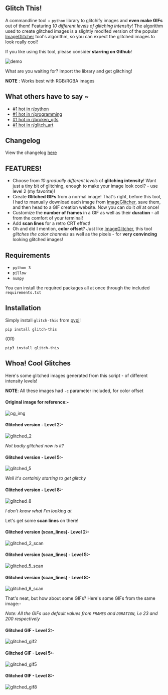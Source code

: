 ## Glitch This!
A commandline tool + `python` library to glitchify images and **even make GIFs** out of them!
Featuring *10 different levels of glitching intensity*! The algorithm used to create glitched images is a slightly modifed version of the popular [ImageGlitcher](https://www.airtightinteractive.com/demos/js/imageglitcher/) tool's algorithm, so you can expect the glitched images to look really cool!

If you like using this tool, please consider **starring on Github**!

![demo](./example/glitched2.gif)

What are you waiting for? Import the library and get glitching!

**NOTE** : Works best with RGB/RGBA images

## What others have to say ~
* [#1 hot in r/python](https://www.reddit.com/r/Python/comments/f7taiy/my_python_imagegif_glitching_library_is_now_on/)
* [#1 hot in r/programming](https://www.reddit.com/r/programming/comments/f7q2q3/i_made_a_commandline_script_to_make_glitched/)
* [#1 hot in r/broken_gifs](https://www.reddit.com/r/brokengifs/comments/f7pyqw/i_made_a_commandline_script_to_make_glitched_gifs/)
* [#1 hot in r/glitch_art](https://www.reddit.com/r/glitch_art/comments/f7q0hc/i_made_a_script_to_make_glitched_images_and_gifs/)

## Changelog
View the changelog [here](https://github.com/TotallyNotChase/glitch-this/blob/master/CHANGELOG.md)

## FEATURES!
* Choose from *10 gradually different levels* of **glitching intensity**!
  Want just a tiny bit of glitching, enough to make your image look cool? - use level 2 (my favorite)!
* Create **Glitched GIFs** from a normal image!
  That's right, before this tool, I had to manually download each image from [ImageGlitcher](https://www.airtightinteractive.com/demos/js/imageglitcher/), save them, and then head to a GIF creation website.
  Now you can do it *all* at once!
* Customize the **number of frames** in a GIF as well as their **duration** - all from the comfort of your terminal!
* Add **scan lines** for a retro CRT effect!
* Oh and did I mention, **color offset**? Just like [ImageGlitcher](https://www.airtightinteractive.com/demos/js/imageglitcher/), this tool *glitches the color channels* as well as the pixels - for **very convincing** looking glitched images!

## Requirements
* `python 3`
* `pillow`
* `numpy`

You can install the required packages all at once through the included `requirements.txt`
## Installation

Simply install `glitch-this` from [pypi](https://pypi.org/project/glitch-this/)!

```
pip install glitch-this
```

(OR)

```
pip3 install glitch-this
```
## Whoa! Cool Glitches
Here's some glitched images generated from this script - of different intensity levels!

**NOTE**: All these images had `-c` parameter included, for color offset

#### Original image for reference:-

![og_img](./example/source.png)

#### Glitched version - Level 2:-

![glitched_2](./example/glitched2.png)

*Not badly glitched now is it?*

#### Glitched version - Level 5:-

![glitched_5](./example/glitched5.png)

*Well it's certainly starting to get glitchy*

#### Glitched version - Level 8:-

![glitched_8](./example/glitched8.png)

*I don't know what I'm looking at*

Let's get some **scan lines** on there!

#### Glitched version (scan_lines)- Level 2:-

![glitched_2_scan](./example/glitched2scan.png)

#### Glitched version (scan_lines) - Level 5:-

![glitched_5_scan](./example/glitched5scan.png)

#### Glitched version (scan_lines) - Level 8:-

![glitched_8_scan](./example/glitched8scan.png)

That's neat, but how about some GIFs? Here's some GIFs from the same image:-

*Note: All the GIFs use default values from `FRAMES` and `DURATION`, i.e 23 and 200 respectively*

#### Glitched GIF - Level 2:-

![glitched_gif2](./example/glitched2.gif)

#### Glitched GIF - Level 5:-

![glitched_gif5](./example/glitched5.gif)

#### Glitched GIF - Level 8:-

![glitched_gif8](./example/glitched8.gif)
